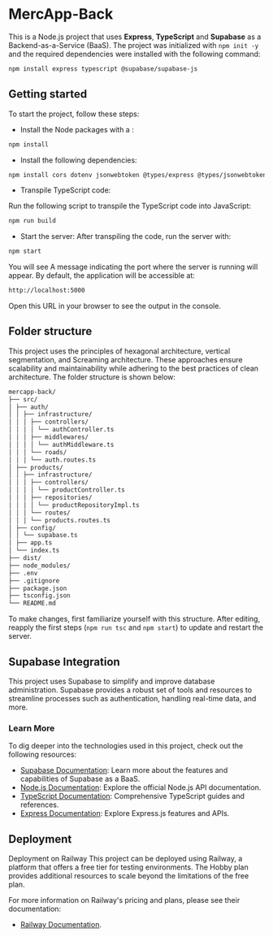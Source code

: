 # MercApp-Back

This is a Node.js project that uses **Express**, **TypeScript** and **Supabase** as a Backend-as-a-Service (BaaS). The project was initialized with `npm init -y` and the required dependencies were installed with the following command:

```bash
npm install express typescript @supabase/supabase-js
```

## Getting started

To start the project, follow these steps:

- Install the Node packages with a :

```bash
npm install
```

- Install the following dependencies:

```bash
npm install cors dotenv jsonwebtoken @types/express @types/jsonwebtoken express typescript @supabase/supabase-js
```

- Transpile TypeScript code:

Run the following script to transpile the TypeScript code into JavaScript:

```bash
npm run build
```

- Start the server:
  After transpiling the code, run the server with:

```bash
npm start
```

You will see A message indicating the port where the server is running will appear. By default, the application will be accessible at:

```bash
http://localhost:5000
```

Open this URL in your browser to see the output in the console.

## Folder structure

This project uses the principles of hexagonal architecture, vertical segmentation, and Screaming architecture. These approaches ensure scalability and maintainability while adhering to the best practices of clean architecture. The folder structure is shown below:

```bash
mercapp-back/
├── src/
│ ├── auth/
│ │ ├── infrastructure/
│ │ │ ├── controllers/
│ │ │ │ └── authController.ts
│ │ │ ├── middlewares/
│ │ │ │ └── authMiddleware.ts
│ │ │ └── roads/
│ │ │ └── auth.routes.ts
│ ├── products/
│ │ ├── infrastructure/
│ │ │ ├── controllers/
│ │ │ │ └── productController.ts
│ │ │ ├── repositories/
│ │ │ │ └── productRepositoryImpl.ts
│ │ │ └── routes/
│ │ │ └── products.routes.ts
│ ├── config/
│ │ └── supabase.ts
│ ├── app.ts
│ └── index.ts
├── dist/
├── node_modules/
├── .env
├── .gitignore
├── package.json
├── tsconfig.json
└── README.md
```

To make changes, first familiarize yourself with this structure. After editing, reapply the first steps (`npm run tsc` and `npm start`) to update and restart the server.

## Supabase Integration

This project uses Supabase to simplify and improve database administration. Supabase provides a robust set of tools and resources to streamline processes such as authentication, handling real-time data, and more.

### Learn More

To dig deeper into the technologies used in this project, check out the following resources:

- [Supabase Documentation](https://supabase.com/docs): Learn more about the features and capabilities of Supabase as a BaaS.
- [Node.js Documentation](https://nodejs.org/docs/latest/api/documentation.html): Explore the official Node.js API documentation.
- [TypeScript Documentation](https://www.typescriptlang.org/docs/): Comprehensive TypeScript guides and references.
- [Express Documentation](https://expressjs.com/en/guide/routing.html): Explore Express.js features and APIs.

## Deployment

Deployment on Railway
This project can be deployed using Railway, a platform that offers a free tier for testing environments. The Hobby plan provides additional resources to scale beyond the limitations of the free plan.

For more information on Railway's pricing and plans, please see their documentation:

- [Railway Documentation](https://docs.railway.com/reference/pricing/free-trial).
